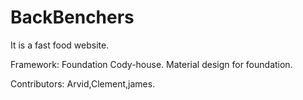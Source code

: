# BackBenchers
It is a fast food website.

Framework: Foundation
          Cody-house.
          Material design for foundation.

Contributors: Arvid,Clement,james.

